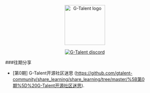<p align="center">
    <img width="128" src="https://cdn.discordapp.com/icons/722949830200000574/9a27cf49917a67376ba4ac5b29c5265c.png?size=128" alt="G-Talent logo">
</p>
<p align="center">
      <a href="https://circleci.com/gh/vuejs/vue/tree/dev"><img src="https://img.shields.io/badge/discord-chat-black" alt="G-Talent discord"></a>
</p>

###往期分享
- [第0期] G-Talent开源社区迷思 (https://github.com/gtalent-community/share_learning/share_learning/tree/master/%5B第0期%5D%20G-Talent开源社区迷思).
